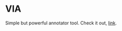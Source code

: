 # VIA

Simple but powerful annotator tool. Check it out, [link](https://www.robots.ox.ac.uk/~vgg/software/via/).
